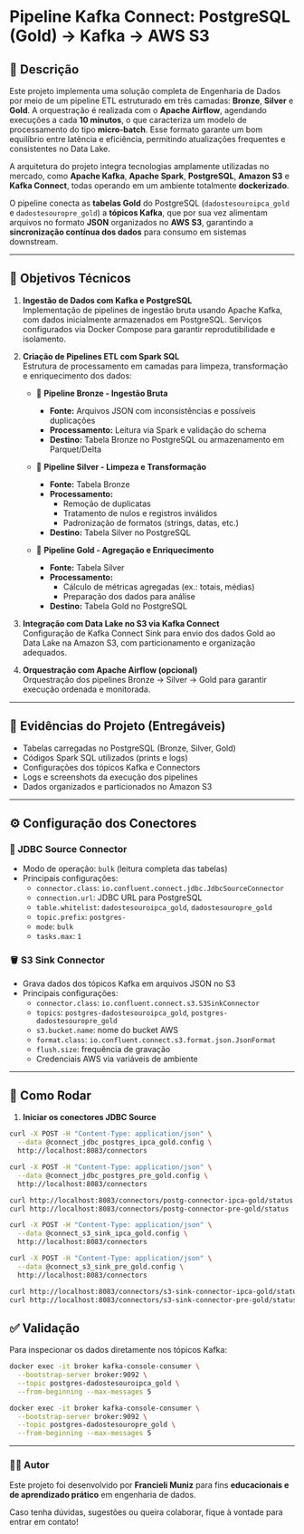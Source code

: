 # Pipeline Kafka Connect: PostgreSQL (Gold) → Kafka → AWS S3

## 📘 Descrição

Este projeto implementa uma solução completa de Engenharia de Dados por meio de um pipeline ETL estruturado em três camadas: **Bronze**, **Silver** e **Gold**. A orquestração é realizada com o **Apache Airflow**, agendando execuções a cada **10 minutos**, o que caracteriza um modelo de processamento do tipo **micro-batch**. Esse formato garante um bom equilíbrio entre latência e eficiência, permitindo atualizações frequentes e consistentes no Data Lake.

A arquitetura do projeto integra tecnologias amplamente utilizadas no mercado, como **Apache Kafka**, **Apache Spark**, **PostgreSQL**, **Amazon S3** e **Kafka Connect**, todas operando em um ambiente totalmente **dockerizado**.

O pipeline conecta as **tabelas Gold** do PostgreSQL (`dadostesouroipca_gold` e `dadostesouropre_gold`) a **tópicos Kafka**, que por sua vez alimentam arquivos no formato **JSON** organizados no **AWS S3**, garantindo a **sincronização contínua dos dados** para consumo em sistemas downstream.

---

## 🎯 Objetivos Técnicos

1. **Ingestão de Dados com Kafka e PostgreSQL**  
   Implementação de pipelines de ingestão bruta usando Apache Kafka, com dados inicialmente armazenados em PostgreSQL. Serviços configurados via Docker Compose para garantir reprodutibilidade e isolamento.

2. **Criação de Pipelines ETL com Spark SQL**  
   Estrutura de processamento em camadas para limpeza, transformação e enriquecimento dos dados:

   - 🥉 **Pipeline Bronze - Ingestão Bruta**  
     - **Fonte:** Arquivos JSON com inconsistências e possíveis duplicações  
     - **Processamento:** Leitura via Spark e validação do schema  
     - **Destino:** Tabela Bronze no PostgreSQL ou armazenamento em Parquet/Delta

   - 🥈 **Pipeline Silver - Limpeza e Transformação**  
     - **Fonte:** Tabela Bronze  
     - **Processamento:**  
       - Remoção de duplicatas  
       - Tratamento de nulos e registros inválidos  
       - Padronização de formatos (strings, datas, etc.)  
     - **Destino:** Tabela Silver no PostgreSQL

   - 🥇 **Pipeline Gold - Agregação e Enriquecimento**  
     - **Fonte:** Tabela Silver  
     - **Processamento:**  
       - Cálculo de métricas agregadas (ex.: totais, médias)  
       - Preparação dos dados para análise  
     - **Destino:** Tabela Gold no PostgreSQL

3. **Integração com Data Lake no S3 via Kafka Connect**  
   Configuração de Kafka Connect Sink para envio dos dados Gold ao Data Lake na Amazon S3, com particionamento e organização adequados.

4. **Orquestração com Apache Airflow (opcional)**  
   Orquestração dos pipelines Bronze → Silver → Gold para garantir execução ordenada e monitorada.

---

## 📸 Evidências do Projeto (Entregáveis)

- Tabelas carregadas no PostgreSQL (Bronze, Silver, Gold)  
- Códigos Spark SQL utilizados (prints e logs)  
- Configurações dos tópicos Kafka e Connectors  
- Logs e screenshots da execução dos pipelines  
- Dados organizados e particionados no Amazon S3  

---

## ⚙️ Configuração dos Conectores

### 🔌 JDBC Source Connector

- Modo de operação: `bulk` (leitura completa das tabelas)  
- Principais configurações:  
  - `connector.class`: `io.confluent.connect.jdbc.JdbcSourceConnector`  
  - `connection.url`: JDBC URL para PostgreSQL  
  - `table.whitelist`: `dadostesouroipca_gold`, `dadostesouropre_gold`  
  - `topic.prefix`: `postgres-`  
  - `mode`: `bulk`  
  - `tasks.max`: `1`  

### 🪣 S3 Sink Connector

- Grava dados dos tópicos Kafka em arquivos JSON no S3  
- Principais configurações:  
  - `connector.class`: `io.confluent.connect.s3.S3SinkConnector`  
  - `topics`: `postgres-dadostesouroipca_gold`, `postgres-dadostesouropre_gold`  
  - `s3.bucket.name`: nome do bucket AWS  
  - `format.class`: `io.confluent.connect.s3.format.json.JsonFormat`  
  - `flush.size`: frequência de gravação  
  - Credenciais AWS via variáveis de ambiente  

---

## 🚀 Como Rodar

1. **Iniciar os conectores JDBC Source**

```bash
curl -X POST -H "Content-Type: application/json" \
  --data @connect_jdbc_postgres_ipca_gold.config \
  http://localhost:8083/connectors

curl -X POST -H "Content-Type: application/json" \
  --data @connect_jdbc_postgres_pre_gold.config \
  http://localhost:8083/connectors

curl http://localhost:8083/connectors/postg-connector-ipca-gold/status
curl http://localhost:8083/connectors/postg-connector-pre-gold/status

curl -X POST -H "Content-Type: application/json" \
  --data @connect_s3_sink_ipca_gold.config \
  http://localhost:8083/connectors

curl -X POST -H "Content-Type: application/json" \
  --data @connect_s3_sink_pre_gold.config \
  http://localhost:8083/connectors

curl http://localhost:8083/connectors/s3-sink-connector-ipca-gold/status
curl http://localhost:8083/connectors/s3-sink-connector-pre-gold/status
```

## ✅ Validação

Para inspecionar os dados diretamente nos tópicos Kafka:

```bash
docker exec -it broker kafka-console-consumer \
  --bootstrap-server broker:9092 \
  --topic postgres-dadostesouroipca_gold \
  --from-beginning --max-messages 5

docker exec -it broker kafka-console-consumer \
  --bootstrap-server broker:9092 \
  --topic postgres-dadostesouropre_gold \
  --from-beginning --max-messages 5
```

---

### 👩‍💻 Autor

Este projeto foi desenvolvido por **Francieli Muniz** para fins **educacionais e de aprendizado prático** em engenharia de dados.

Caso tenha dúvidas, sugestões ou queira colaborar, fique à vontade para entrar em contato!

